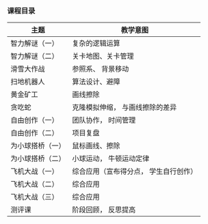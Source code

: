 ### 课程目录

| 主题             | 教学意图                              |
|----|----|
| 智力解谜（一）   | 复杂的逻辑运算                        |
| 智力解谜（二）   | 关卡地图、关卡管理                    |
| 滑雪大作战       | 参照系、 背景移动                     |
| 扫地机器人       | 算法设计、避障                        |
| 黄金矿工         | 画线擦除                              |
| 贪吃蛇           | 克隆模拟伸缩， 与画线擦除的差异       |
| 自由创作（一）   | 团队协作， 时间管理                   |
| 自由创作（二）   | 项目复盘                              |
| 为小球搭桥（一） | 鼠标画线、擦除                        |
| 为小球搭桥（二） | 小球运动， 牛顿运动定律               |
| 飞机大战（一）   | 综合应用（宣布得分点， 学生自行创作） |
| 飞机大战（二）   | 综合应用                              |
| 飞机大战（三）   | 综合应用                              |
| 测评课           | 阶段回顾， 反思提高                   |